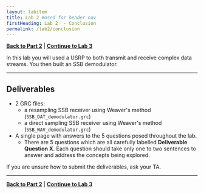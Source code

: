```yaml
---
layout: labitem
title: Lab 2 #Used for header nav
firstHeading: Lab 2  - Conclusion
permalink: /lab2/conclusion
---
```


[**Back to Part 2**](SSB-receiver.md) | [**Continue to Lab 3**](../_lab3/introduction.md)

In this lab you will used a USRP to both transmit and receive complex data streams. You then built an SSB demodulator.

---

## Deliverables

- 2 GRC files:
  - a resampling SSB receiver using Weaver\'s method (`SSB_DAT_demodulator.grc`)
  - a direct sampling SSB receiver using Weaver\'s method (`SSB_WAV_demodulator.grc`)
- A single page with answers to the 5 questions posed throughout the lab.
  - There are 5 questions which are all carefully labelled **Deliverable Question X**. Each question should take only one to two sentences to answer and address the concepts being explored.

If you are unsure how to submit the deliverables, ask your TA.

---

[**Back to Part 2**](SSB-receiver.md) | [**Continue to Lab 3**](../_lab3/introduction.md)
